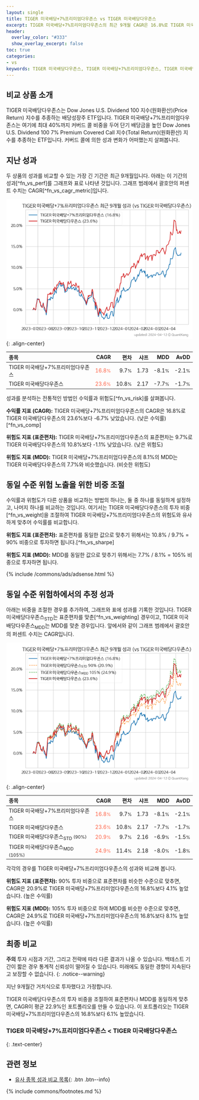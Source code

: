 ```yaml
---
layout: single
title: TIGER 미국배당+7%프리미엄다우존스 vs TIGER 미국배당다우존스
excerpt: TIGER 미국배당+7%프리미엄다우존스의 최근 9개월 CAGR은 16.8%로 TIGER 미국배당다우존스의 23.6%보다 -6.7% 낮았습니다.
header:
  overlay_color: "#333"
  show_overlay_excerpt: false
toc: true
categories:
- vs
keywords: TIGER 미국배당다우존스, TIGER 미국배당+7%프리미엄다우존스, TIGER 미국배당+7%프리미엄다우존스 TIGER 미국배당다우존스 비교
---
```


## 비교 상품 소개


TIGER 미국배당다우존스는 Dow Jones U.S. Dividend 100 지수(원화환산)(Price Return) 지수를 추종하는 배당성장주 ETF입니다. TIGER 미국배당+7%프리미엄다우존스는 여기에 최대 40%까지 커버드 콜 비중을 두어 단기 배당금을 높인 Dow Jones U.S. Dividend 100 7% Premium Covered Call 지수(Total Return)(원화환산) 지수를 추종하는 ETF입니다. 커버드 콜에 의한 성과 변화가 어떠했는지 살펴봅니다.



## 지난 성과

두 상품의 성과를 비교할 수 있는 가장 긴 기간은 최근 9개월입니다. 아래는 이 기간의 성과[^fn_vs_perf]를 그래프와 표로 나타낸 것입니다.
그래프 범례에서 괄호안의 퍼센트 수치는 CAGR[^fn_vs_cagr_metric]입니다.

![TIGER 미국배당+7%프리미엄다우존스](/vs/images/458760-vs-458730_dual.png){: .align-center}

| **종목** | **CAGR** | **편차** | **샤프** | **MDD** | **AvDD** |
| :------------ | ------: | -----------: | -------: | ------: | -------: |
| TIGER 미국배당+7%프리미엄다우존스 | <span style="color: tomato">16.8<small>%</small></span> | 9.7<small>%</small> | 1.73 | -8.1<small>%</small> | -2.1<small>%</small> |
| TIGER 미국배당다우존스 | <span style="color: tomato">23.6<small>%</small></span> | 10.8<small>%</small> | 2.17 | -7.7<small>%</small> | -1.7<small>%</small> |

<!-- more -->


성과를 분석하는 전통적인 방법인 수익률과 위험도[^fn_vs_risk]를 살펴봅니다.

**수익률 지표 (CAGR):** TIGER 미국배당+7%프리미엄다우존스의 CAGR은 16.8%로 TIGER 미국배당다우존스의 23.6%보다 -6.7% 낮았습니다. (낮은 수익률)[^fn_vs_comp]

**위험도 지표 (표준편차):** TIGER 미국배당+7%프리미엄다우존스의 표준편차는 9.7%로 TIGER 미국배당다우존스의 10.8%보다 -1.1% 낮았습니다. (낮은 위험도)

**위험도 지표 (MDD):** TIGER 미국배당+7%프리미엄다우존스의 8.1%의 MDD는 TIGER 미국배당다우존스의 7.7%와 비슷했습니다. (비슷한 위험도)



## 동일 수준 위험 노출을 위한 비중 조절

수익률과 위험도가 다른 상품을 비교하는 방법의 하나는, 둘 중 하나를 동일하게 설정하고, 나머지 하나를 비교하는 것입니다.
여기서는 TIGER 미국배당다우존스의 투자 비중[^fn_vs_weight]을 조절하여 TIGER 미국배당+7%프리미엄다우존스의 위험도와 유사하게 맞추어 수익률를 비교합니다.

**위험도 지표 (표준편차):** 표준편차를 동일한 값으로 맞추기 위해서는 10.8% / 9.7% = 90% 비중으로 투자하면 됩니다.[^fn_vs_sharpe]

**위험도 지표 (MDD):** MDD를 동일한 값으로 맞추기 위해서는 7.7% / 8.1% = 105% 비중으로 투자하면 됩니다.


{% include /commons/ads/adsense.html %}



## 동일 수준 위험하에서의 추정 성과

아래는 비중을 조절한 경우를 추가하여, 그래프와 표에 성과를 기록한 것입니다.
TIGER 미국배당다우존스<sub>STD</sub>는 표준편차를 맞춘[^fn_vs_weighting] 경우이고, TIGER 미국배당다우존스<sub>MDD</sub>는 MDD를 맞춘 경우입니다.
앞에서와 같이 그래프 범례에서 괄호안의 퍼센트 수치는 CAGR입니다.


![TIGER 미국배당+7%프리미엄다우존스](/vs/images/458760-vs-458730.png){: .align-center}



| **종목** | **CAGR** | **편차** | **샤프** | **MDD** | **AvDD** |
| :------------ | ------: | -----------: | -------: | ------: | -------: |
| TIGER 미국배당+7%프리미엄다우존스 | <span style="color: tomato">16.8<small>%</small></span> | 9.7<small>%</small> | 1.73 | -8.1<small>%</small> | -2.1<small>%</small> |
| TIGER 미국배당다우존스 | <span style="color: tomato">23.6<small>%</small></span> | 10.8<small>%</small> | 2.17 | -7.7<small>%</small> | -1.7<small>%</small> |
| TIGER 미국배당다우존스<sub>STD</sub> <small>(90%)</small> | <span style="color: tomato">20.9<small>%</small></span> | 9.7<small>%</small> | 2.16 | -6.9<small>%</small> | -1.5<small>%</small> |
| TIGER 미국배당다우존스<sub>MDD</sub> <small>(105%)</small> | <span style="color: tomato">24.9<small>%</small></span> | 11.4<small>%</small> | 2.18 | -8.0<small>%</small> | -1.8<small>%</small> |



각각의 경우를 TIGER 미국배당+7%프리미엄다우존스의 성과와 비교해 봅니다.

**위험도 지표 (표준편차):** 90% 투자 비중으로 표준편차를 비슷한 수준으로 맞추면, CAGR은 20.9%로 TIGER 미국배당+7%프리미엄다우존스의 16.8%보다 4.1% 높았습니다. (높은 수익률)

**위험도 지표 (MDD):** 105% 투자 비중으로 하여 MDD를 비슷한 수준으로 맞추면, CAGR은 24.9%로 TIGER 미국배당+7%프리미엄다우존스의 16.8%보다 8.1% 높았습니다. (높은 수익률)




## 최종 비교

**주의** 투자 시점과 기간, 그리고 전략에 따라 다른 결과가 나올 수 있습니다. 백테스트 기간이 짧은 경우 통계적 신뢰성이 떨어질 수 있습니다. 미래에도 동일한 경향이 지속된다고 보장할 수 없습니다.
{: .notice--warning}

지난 9개월간 거치식으로 투자했다고 가정합니다.

TIGER 미국배당다우존스의 투자 비중을 조절하여 표준편차나 MDD를 동일하게 맞추면, CAGR이 평균 22.9%인 포트폴리오를 만들 수 있습니다.
이 포트폴리오는 TIGER 미국배당+7%프리미엄다우존스의 16.8%보다 6.1% 높았습니다.

### TIGER 미국배당+7%프리미엄다우존스	&lt; TIGER 미국배당다우존스
{: .text-center}


## 관련 정보

- [유사 종목 성과 비교 목록](/vs/){: .btn .btn--info}

{% include commons/footnotes.md %}